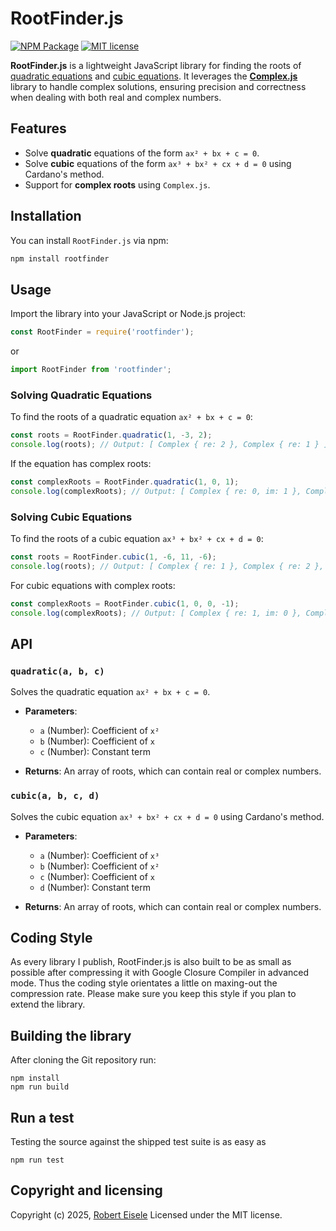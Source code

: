 # RootFinder.js

[![NPM Package](https://img.shields.io/npm/v/rootfinder.svg?style=flat)](https://npmjs.org/package/bitset "View this project on npm")
[![MIT license](http://img.shields.io/badge/license-MIT-brightgreen.svg)](http://opensource.org/licenses/MIT)

**RootFinder.js** is a lightweight JavaScript library for finding the roots of [quadratic equations](https://raw.org/book/algebra/solving-quadratic-equations/) and [cubic equations](https://raw.org/book/algebra/solving-cubic-equations/). It leverages the **[Complex.js](https://github.com/rawify/Complex.js)** library to handle complex solutions, ensuring precision and correctness when dealing with both real and complex numbers.

## Features

- Solve **quadratic** equations of the form `ax² + bx + c = 0`.
- Solve **cubic** equations of the form `ax³ + bx² + cx + d = 0` using Cardano's method.
- Support for **complex roots** using `Complex.js`.

## Installation

You can install `RootFinder.js` via npm:

```bash
npm install rootfinder
```

## Usage

Import the library into your JavaScript or Node.js project:

```javascript
const RootFinder = require('rootfinder');
```

or 

```javascript
import RootFinder from 'rootfinder';
```

### Solving Quadratic Equations

To find the roots of a quadratic equation `ax² + bx + c = 0`:

```javascript
const roots = RootFinder.quadratic(1, -3, 2);
console.log(roots); // Output: [ Complex { re: 2 }, Complex { re: 1 } ]
```

If the equation has complex roots:

```javascript
const complexRoots = RootFinder.quadratic(1, 0, 1);
console.log(complexRoots); // Output: [ Complex { re: 0, im: 1 }, Complex { re: 0, im: -1 } ]
```

### Solving Cubic Equations

To find the roots of a cubic equation `ax³ + bx² + cx + d = 0`:

```javascript
const roots = RootFinder.cubic(1, -6, 11, -6);
console.log(roots); // Output: [ Complex { re: 1 }, Complex { re: 2 }, Complex { re: 3 } ]
```

For cubic equations with complex roots:

```javascript
const complexRoots = RootFinder.cubic(1, 0, 0, -1);
console.log(complexRoots); // Output: [ Complex { re: 1, im: 0 }, Complex { re: -0.5, im: 0.866 }, Complex { re: -0.5, im: -0.866 } ]
```

## API

### `quadratic(a, b, c)`

Solves the quadratic equation `ax² + bx + c = 0`.

- **Parameters**:
  - `a` (Number): Coefficient of `x²`
  - `b` (Number): Coefficient of `x`
  - `c` (Number): Constant term

- **Returns**: An array of roots, which can contain real or complex numbers.

### `cubic(a, b, c, d)`

Solves the cubic equation `ax³ + bx² + cx + d = 0` using Cardano's method.

- **Parameters**:
  - `a` (Number): Coefficient of `x³`
  - `b` (Number): Coefficient of `x²`
  - `c` (Number): Coefficient of `x`
  - `d` (Number): Constant term

- **Returns**: An array of roots, which can contain real or complex numbers.


## Coding Style

As every library I publish, RootFinder.js is also built to be as small as possible after compressing it with Google Closure Compiler in advanced mode. Thus the coding style orientates a little on maxing-out the compression rate. Please make sure you keep this style if you plan to extend the library.

## Building the library

After cloning the Git repository run:

```
npm install
npm run build
```

## Run a test

Testing the source against the shipped test suite is as easy as

```
npm run test
```

## Copyright and licensing

Copyright (c) 2025, [Robert Eisele](https://raw.org/)
Licensed under the MIT license.
